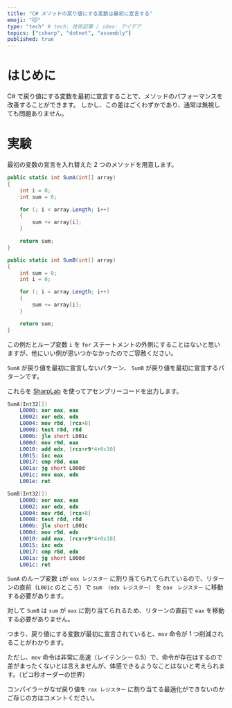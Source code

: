 ```yaml
---
title: "C# メソッドの戻り値にする変数は最初に宣言する"
emoji: "😽"
type: "tech" # tech: 技術記事 / idea: アイデア
topics: ["csharp", "dotnet", "assembly"]
published: true
---
```


# はじめに

C# で戻り値にする変数を最初に宣言することで、メソッドのパフォーマンスを改善することができます。
しかし、この差はごくわずかであり、通常は無視しても問題ありません。

# 実験

最初の変数の宣言を入れ替えた 2 つのメソッドを用意します。

```csharp
public static int SumA(int[] array)
{
    int i = 0;
    int sum = 0;

    for (; i < array.Length; i++)
    {
        sum += array[i];
    }

    return sum;
}

public static int SumB(int[] array)
{
    int sum = 0;
    int i = 0;

    for (; i < array.Length; i++)
    {
        sum += array[i];
    }

    return sum;
}
```

この例だとループ変数 `i` を `for` ステートメントの外側にすることはないと思いますが、他にいい例が思いつかなかったのでご容赦ください。

`SumA` が戻り値を最初に宣言しないパターン、 `SumB` が戻り値を最初に宣言するパターンです。

これらを [SharpLab](https://sharplab.io/) を使ってアセンブリーコードを出力します。

```nasm
SumA(Int32[])
    L0000: xor eax, eax
    L0002: xor edx, edx
    L0004: mov r8d, [rcx+8]
    L0008: test r8d, r8d
    L000b: jle short L001c
    L000d: mov r9d, eax
    L0010: add edx, [rcx+r9*4+0x10]
    L0015: inc eax
    L0017: cmp r8d, eax
    L001a: jg short L000d
    L001c: mov eax, edx
    L001e: ret

SumB(Int32[])
    L0000: xor eax, eax
    L0002: xor edx, edx
    L0004: mov r8d, [rcx+8]
    L0008: test r8d, r8d
    L000b: jle short L001c
    L000d: mov r9d, edx
    L0010: add eax, [rcx+r9*4+0x10]
    L0015: inc edx
    L0017: cmp r8d, edx
    L001a: jg short L000d
    L001c: ret
```

`SumA` のループ変数 `i`が `eax レジスター` に割り当てられてられているので、リターンの直前（`L001c` のところ）で `sum （edx レジスター）` を `eax　レジスター` に移動する必要があります。

対して `SumB` は `sum` が `eax` に割り当てられるため、リターンの直前で `eax` を移動する必要がありません。

つまり、戻り値にする変数が最初に宣言されていると、`mov` 命令が 1 つ削減されることがわかります。

ただし、`mov` 命令は非常に高速（レイテンシー 0.5）で、命令が存在はするので差がまったくないとは言えませんが、体感できるようなことはないと考えられます。（ピコ秒オーダーの世界）

コンパイラーがなぜ戻り値を `rax レジスター` に割り当てる最適化ができないのかご存じの方はコメントください。
